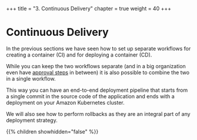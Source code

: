 +++
title = "3.  Continuous Delivery"
chapter = true
weight = 40
+++

# Continuous Delivery

In the previous sections we have seen how to set up separate workflows for creating a container (CI) and for deploying a container (CD).

While you can keep the two workflows separate (and in a big organization even have [approval steps](https://codefresh.io/docs/docs/codefresh-yaml/steps/approval/) in between) it is also possible to combine the two in a single workflow.

This way you can have an end-to-end deployment pipeline that starts from a single commit in the source code of the application and ends with a deployment on your Amazon Kubernetes cluster.

We will also see how to perform rollbacks as they are an integral part of any deployment strategy.

{{% children showhidden="false" %}}


